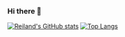 ### Hi there 👋

<!--
**reilandeubank/reilandeubank** is a ✨ _special_ ✨ repository because its `README.md` (this file) appears on your GitHub profile.

Here are some ideas to get you started:

- 🔭 I’m currently working on ...
- 🌱 I’m currently learning ...
- 👯 I’m looking to collaborate on ...
- 🤔 I’m looking for help with ...
- 💬 Ask me about ...
- 📫 How to reach me: ...
- 😄 Pronouns: ...
- ⚡ Fun fact: ...
-->


[![Reiland's GitHub stats](https://github-readme-stats.vercel.app/api?username=reilandeubank&theme=github_dark_dimmed)](https://github.com/anuraghazra/github-readme-stats)
[![Top Langs](https://github-readme-stats.vercel.app/api/top-langs/?username=reilandeubank&size_weight=0.5&count_weight=0.5&theme=github_dark_dimmed&layout=donut)](https://github.com/anuraghazra/github-readme-stats)
